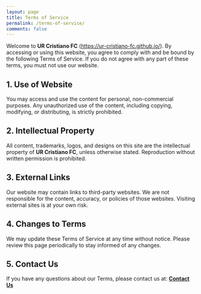 ```yaml
---
layout: page
title: Terms of Service
permalink: /terms-of-service/
comments: false
---
```


Welcome to **UR Cristiano FC** (https://ur-cristiano-fc.github.io/). By accessing or using this website, you agree to comply with and be bound by the following Terms of Service. If you do not agree with any part of these terms, you must not use our website.

## 1. Use of Website

You may access and use the content for personal, non-commercial purposes. Any unauthorized use of the content, including copying, modifying, or distributing, is strictly prohibited.

## 2. Intellectual Property

All content, trademarks, logos, and designs on this site are the intellectual property of **UR Cristiano FC**, unless otherwise stated. Reproduction without written permission is prohibited.

## 3. External Links

Our website may contain links to third-party websites. We are not responsible for the content, accuracy, or policies of those websites. Visiting external sites is at your own risk.

## 4. Changes to Terms

We may update these Terms of Service at any time without notice. Please review this page periodically to stay informed of any changes.

## 5. Contact Us

If you have any questions about our Terms, please contact us at: **[Contact Us](/contact/)**

